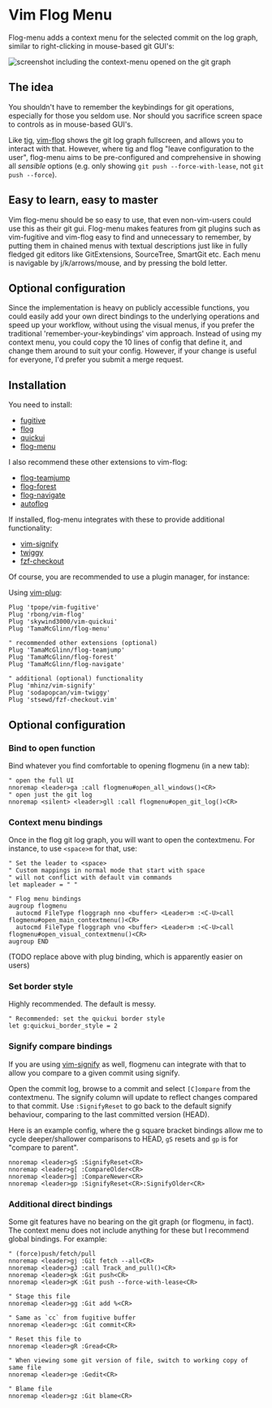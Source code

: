 Vim Flog Menu
=============

Flog-menu adds a context menu for the selected commit on the log graph, similar to right-clicking in mouse-based git GUI's:

![screenshot including the context-menu opened on the git graph](https://i.imgur.com/EvZDWMS.png)

The idea
--------

You shouldn't have to remember the keybindings for git operations, especially for those you seldom use. Nor should you sacrifice screen space to controls as in mouse-based GUI's.

Like [tig](https://github.com/jonas/tig), [vim-flog](http://github.com/rbong/vim-flog/) shows the git log graph fullscreen, and allows you to interact with that. However, where tig and flog "leave configuration to the user", flog-menu aims to be pre-configured and comprehensive in showing all *sensible* options (e.g. only showing `git push --force-with-lease`, not `git push --force`).

Easy to learn, easy to master
-----------------------------

Vim flog-menu should be so easy to use, that even non-vim-users could use this as their git gui. Flog-menu makes features from git plugins such as vim-fugitive and vim-flog easy to find and unnecessary to remember, by putting them in chained menus with textual descriptions just like in fully fledged git editors like GitExtensions, SourceTree, SmartGit etc. Each menu is navigable by j/k/arrows/mouse, and by pressing the bold letter.

Optional configuration
----------------------

Since the implementation is heavy on publicly accessible functions, you could easily add your own direct bindings to the underlying operations and speed up your workflow, without using the visual menus, if you prefer the traditional 'remember-your-keybindings' vim approach. Instead of using my context menu, you could copy the 10 lines of config that define it, and change them around to suit your config. However, if your change is useful for everyone, I'd prefer you submit a merge request.

Installation
------------

You need to install:

-	[fugitive](https://github.com/tpope/vim-fugitive)
-	[flog](https://github.com/rbong/vim-flog)
-	[quickui](https://github.com/skywind3000/vim-quickui)
-	[flog-menu](https://github.com/TamaMcGlinn/vim-flogmenu)

I also recommend these other extensions to vim-flog:

-	[flog-teamjump](https://github.com/TamaMcGlinn/flog-teamjump)
-	[flog-forest](https://github.com/TamaMcGlinn/flog-forest)
-	[flog-navigate](https://github.com/TamaMcGlinn/flog-navigate)
-	[autoflog](https://github.com/TamaMcGlinn/vim-autoflog)

If installed, flog-menu integrates with these to provide additional functionality:

-	[vim-signify](https://github.com/mhinz/vim-signify)
-	[twiggy](https://github.com/sodapopcan/vim-twiggy)
-	[fzf-checkout](https://github.com/stsewd/fzf-checkout.vim)

Of course, you are recommended to use a plugin manager, for instance:

Using [vim-plug](https://github.com/junegunn/vim-plug):

```vim
Plug 'tpope/vim-fugitive'
Plug 'rbong/vim-flog'
Plug 'skywind3000/vim-quickui'
Plug 'TamaMcGlinn/flog-menu'

" recommended other extensions (optional)
Plug 'TamaMcGlinn/flog-teamjump'
Plug 'TamaMcGlinn/flog-forest'
Plug 'TamaMcGlinn/flog-navigate'

" additional (optional) functionality
Plug 'mhinz/vim-signify'
Plug 'sodapopcan/vim-twiggy'
Plug 'stsewd/fzf-checkout.vim'
```

Optional configuration
----------------------

### Bind to open function

Bind whatever you find comfortable to opening flogmenu (in a new tab):

```vim
" open the full UI
nnoremap <leader>ga :call flogmenu#open_all_windows()<CR>
" open just the git log
nnoremap <silent> <leader>gll :call flogmenu#open_git_log()<CR>
```

### Context menu bindings

Once in the flog git log graph, you will want to open the contextmenu. For instance, to use `<space>m` for that, use:

```vim
" Set the leader to <space>
" Custom mappings in normal mode that start with space
" will not conflict with default vim commands
let mapleader = " "

" Flog menu bindings
augroup flogmenu
  autocmd FileType floggraph nno <buffer> <Leader>m :<C-U>call flogmenu#open_main_contextmenu()<CR>
  autocmd FileType floggraph vno <buffer> <Leader>m :<C-U>call flogmenu#open_visual_contextmenu()<CR>
augroup END
```

(TODO replace above with plug binding, which is apparently easier on users)

### Set border style

Highly recommended. The default is messy.

```vim
" Recommended: set the quickui border style
let g:quickui_border_style = 2
```

### Signify compare bindings

If you are using [vim-signify](https://github.com/mhinz/vim-signify) as well, flogmenu can integrate with that to allow you compare to a given commit using signify.

Open the commit log, browse to a commit and select `[C]ompare` from the contextmenu. The signify column will update to reflect changes compared to that commit. Use `:SignifyReset` to go back to the default signify behaviour, comparing to the last committed version (HEAD).

Here is an example config, where the g square bracket bindings allow me to cycle deeper/shallower comparisons to HEAD, `gS` resets and `gp` is for "compare to parent".

```vim
nnoremap <leader>gS :SignifyReset<CR>
nnoremap <leader>g[ :CompareOlder<CR>
nnoremap <leader>g] :CompareNewer<CR>
nnoremap <leader>gp :SignifyReset<CR>:SignifyOlder<CR>
```

### Additional direct bindings

Some git features have no bearing on the git graph (or flogmenu, in fact). The context menu does not include anything for these but I recommend global bindings. For example:

```vim
" (force)push/fetch/pull
nnoremap <leader>gj :Git fetch --all<CR>
nnoremap <leader>gJ :call Track_and_pull()<CR>
nnoremap <leader>gk :Git push<CR>
nnoremap <leader>gK :Git push --force-with-lease<CR>

" Stage this file
nnoremap <leader>gg :Git add %<CR>

" Same as `cc` from fugitive buffer
nnoremap <leader>gc :Git commit<CR>

" Reset this file to 
nnoremap <leader>gR :Gread<CR>

" When viewing some git version of file, switch to working copy of same file
nnoremap <leader>ge :Gedit<CR>

" Blame file
nnoremap <leader>gz :Git blame<CR>
```
